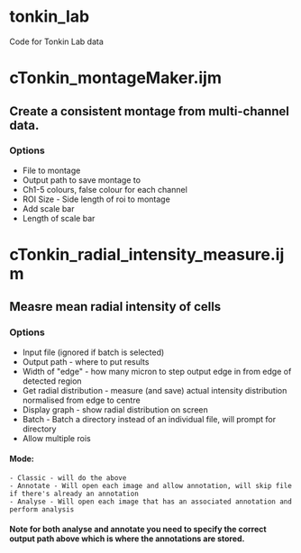 # tonkin_lab
Code for Tonkin Lab data

# cTonkin_montageMaker.ijm
## Create a consistent montage from multi-channel data.
### Options
 - File to montage
 - Output path to save montage to
 - Ch1-5 colours, false colour for each channel
 - ROI Size - Side length of roi to montage
 - Add scale bar
 - Length of scale bar

# cTonkin_radial_intensity_measure.ijm
## Measre mean radial intensity of cells 
### Options
 - Input file (ignored if batch is selected)
 - Output path - where to put results
 - Width of "edge" - how many micron to step output edge in from edge of detected region
 - Get radial distribution - measure (and save) actual intensity distribution normalised from edge to centre
 - Display graph - show radial distribution on screen
 - Batch - Batch a directory instead of an individual file, will prompt for directory
 - Allow multiple rois
#### Mode: 
    - Classic - will do the above
    - Annotate - Will open each image and allow annotation, will skip file if there's already an annotation
    - Analyse - Will open each image that has an associated annotation and perform analysis
#### Note for both analyse and annotate you need to specify the correct output path above which is where the annotations are stored. 
    
   
